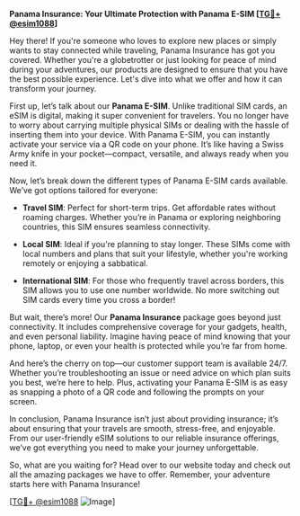 **Panama Insurance: Your Ultimate Protection with Panama E-SIM [[TG💪+ @esim1088](https://t.me/s/esim1088)]**

Hey there! If you're someone who loves to explore new places or simply wants to stay connected while traveling, Panama Insurance has got you covered. Whether you're a globetrotter or just looking for peace of mind during your adventures, our products are designed to ensure that you have the best possible experience. Let's dive into what we offer and how it can transform your journey.

First up, let’s talk about our **Panama E-SIM**. Unlike traditional SIM cards, an eSIM is digital, making it super convenient for travelers. You no longer have to worry about carrying multiple physical SIMs or dealing with the hassle of inserting them into your device. With Panama E-SIM, you can instantly activate your service via a QR code on your phone. It’s like having a Swiss Army knife in your pocket—compact, versatile, and always ready when you need it.

Now, let’s break down the different types of Panama E-SIM cards available. We’ve got options tailored for everyone:

- **Travel SIM**: Perfect for short-term trips. Get affordable rates without roaming charges. Whether you’re in Panama or exploring neighboring countries, this SIM ensures seamless connectivity.
  
- **Local SIM**: Ideal if you're planning to stay longer. These SIMs come with local numbers and plans that suit your lifestyle, whether you're working remotely or enjoying a sabbatical.

- **International SIM**: For those who frequently travel across borders, this SIM allows you to use one number worldwide. No more switching out SIM cards every time you cross a border!

But wait, there’s more! Our **Panama Insurance** package goes beyond just connectivity. It includes comprehensive coverage for your gadgets, health, and even personal liability. Imagine having peace of mind knowing that your phone, laptop, or even your health is protected while you’re far from home.

And here’s the cherry on top—our customer support team is available 24/7. Whether you’re troubleshooting an issue or need advice on which plan suits you best, we’re here to help. Plus, activating your Panama E-SIM is as easy as snapping a photo of a QR code and following the prompts on your screen.

In conclusion, Panama Insurance isn’t just about providing insurance; it’s about ensuring that your travels are smooth, stress-free, and enjoyable. From our user-friendly eSIM solutions to our reliable insurance offerings, we’ve got everything you need to make your journey unforgettable.

So, what are you waiting for? Head over to our website today and check out all the amazing packages we have to offer. Remember, your adventure starts here with Panama Insurance!

[[TG💪+ @esim1088](https://t.me/s/esim1088) ![Image](https://i.postimg.cc/Y0z9fWf4/image.png)]